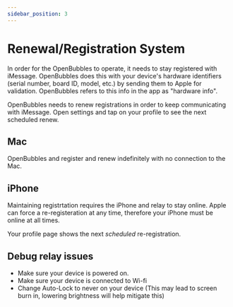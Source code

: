 ```yaml
---
sidebar_position: 3
---
```


# Renewal/Registration System

In order for the OpenBubbles to operate, it needs to stay registered with iMessage. 
OpenBubbles does this with your device's hardware identifiers (serial number, board ID, model, etc.) by sending them to Apple for validation. 
OpenBubbles refers to this info in the app as "hardware info".

OpenBubbles needs to renew registrations in order to keep communicating with iMessage. 
Open settings and tap on your profile to see the next scheduled renew.

## Mac
OpenBubbles and register and renew indefinitely with no connection to the Mac. 

## iPhone
Maintaining registrtation requires the iPhone and relay to stay online. Apple can force a re-registeration at any time, therefore your iPhone must be online at all times.

Your profile page shows the next _scheduled_ re-registration.

## Debug relay issues

* Make sure your device is powered on.
* Make sure your device is connected to Wi-fi
* Change Auto-Lock to never on your device (This may lead to screen burn in, lowering brightness will help mitigate this)




